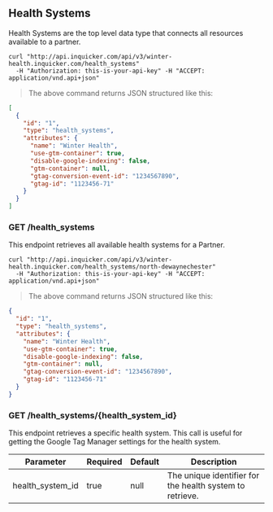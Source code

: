 ## Health Systems

Health Systems are the top level data type that connects all resources available to a partner.

```shell
curl "http://api.inquicker.com/api/v3/winter-health.inquicker.com/health_systems"
  -H "Authorization: this-is-your-api-key" -H "ACCEPT: application/vnd.api+json"
```

> The above command returns JSON structured like this:

```json
[
  {
    "id": "1",
    "type": "health_systems",
    "attributes": {
      "name": "Winter Health",
      "use-gtm-container": true,
      "disable-google-indexing": false,
      "gtm-container": null,
      "gtag-conversion-event-id": "1234567890",
      "gtag-id": "1123456-71"
    }
  }
]
```
### GET /health_systems

This endpoint retrieves all available health systems for a Partner.


```shell
curl "http://api.inquicker.com/api/v3/winter-health.inquicker.com/health_systems/north-dewaynechester"
  -H "Authorization: this-is-your-api-key" -H "ACCEPT: application/vnd.api+json"
```

> The above command returns JSON structured like this:

```json
{
  "id": "1",
  "type": "health_systems",
  "attributes": {
    "name": "Winter Health",
    "use-gtm-container": true,
    "disable-google-indexing": false,
    "gtm-container": null,
    "gtag-conversion-event-id": "1234567890",
    "gtag-id": "1123456-71"
  }
}
```

### GET /health_systems/{health_system_id}

This endpoint retrieves a specific health system. This call is useful for getting the Google Tag Manager settings for the health system.

Parameter | Required | Default | Description
--------- | -------- | ------- | -----------
health_system_id | true | null | The unique identifier for the health system to retrieve.
